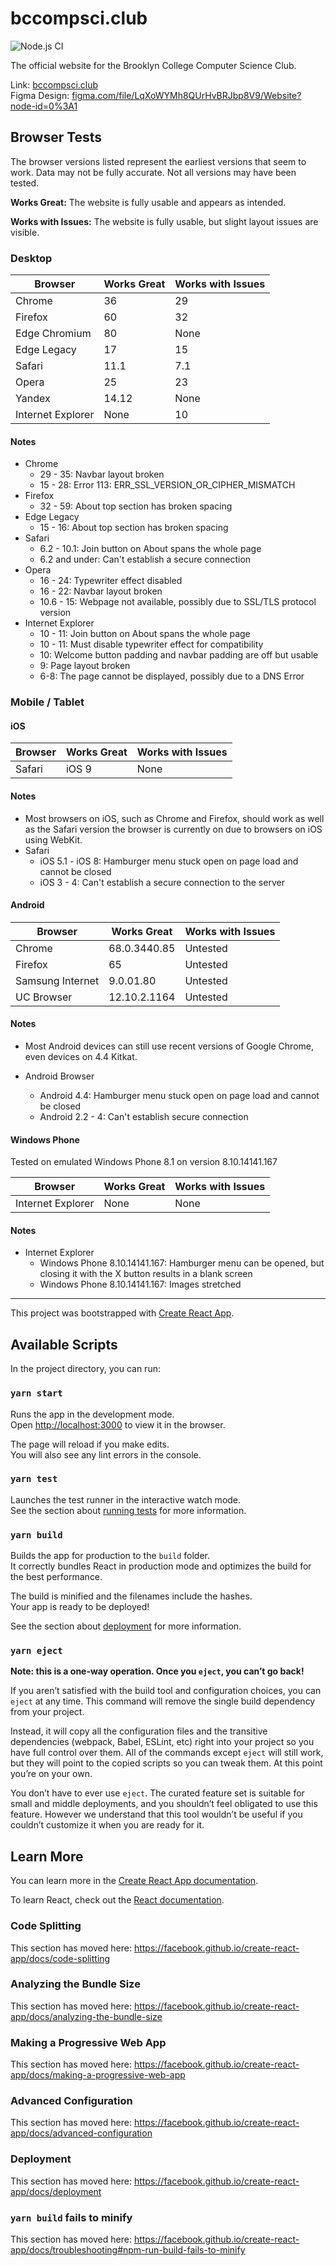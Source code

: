 # bccompsci.club

![Node.js CI](https://github.com/bc-compsci-club/bccompsci.club/workflows/Node.js%20CI/badge.svg?branch=master)

The official website for the Brooklyn College Computer Science Club.

Link: [bccompsci.club](https://bccompsci.club) <br /> Figma Design:
[figma.com/file/LqXoWYMh8QUrHvBRJbp8V9/Website?node-id=0%3A1](https://www.figma.com/file/LqXoWYMh8QUrHvBRJbp8V9/Website?node-id=0%3A1)

## Browser Tests

The browser versions listed represent the earliest versions that seem to work.
Data may not be fully accurate. Not all versions may have been tested.

**Works Great:** The website is fully usable and appears as intended.

**Works with Issues:** The website is fully usable, but slight layout issues are
visible.

### Desktop

| Browser           | Works Great | Works with Issues |
| ----------------- | ----------- | ----------------- |
| Chrome            | 36          | 29                |
| Firefox           | 60          | 32                |
| Edge Chromium     | 80          | None              |
| Edge Legacy       | 17          | 15                |
| Safari            | 11.1        | 7.1               |
| Opera             | 25          | 23                |
| Yandex            | 14.12       | None              |
| Internet Explorer | None        | 10                |

#### Notes

- Chrome
  - 29 - 35: Navbar layout broken
  - 15 - 28: Error 113: ERR_SSL_VERSION_OR_CIPHER_MISMATCH
- Firefox
  - 32 - 59: About top section has broken spacing
- Edge Legacy
  - 15 - 16: About top section has broken spacing
- Safari
  - 6.2 - 10.1: Join button on About spans the whole page
  - 6.2 and under: Can't establish a secure connection
- Opera
  - 16 - 24: Typewriter effect disabled
  - 16 - 22: Navbar layout broken
  - 10.6 - 15: Webpage not available, possibly due to SSL/TLS protocol version
- Internet Explorer
  - 10 - 11: Join button on About spans the whole page
  - 10 - 11: Must disable typewriter effect for compatibility
  - 10: Welcome button padding and navbar padding are off but usable
  - 9: Page layout broken
  - 6-8: The page cannot be displayed, possibly due to a DNS Error

### Mobile / Tablet

#### iOS

| Browser | Works Great | Works with Issues |
| ------- | ----------- | ----------------- |
| Safari  | iOS 9       | None              |

#### Notes

- Most browsers on iOS, such as Chrome and Firefox, should work as well as the
  Safari version the browser is currently on due to browsers on iOS using
  WebKit.
- Safari
  - iOS 5.1 - iOS 8: Hamburger menu stuck open on page load and cannot be closed
  - iOS 3 - 4: Can't establish a secure connection to the server

#### Android

| Browser          | Works Great  | Works with Issues |
| ---------------- | ------------ | ----------------- |
| Chrome           | 68.0.3440.85 | Untested          |
| Firefox          | 65           | Untested          |
| Samsung Internet | 9.0.01.80    | Untested          |
| UC Browser       | 12.10.2.1164 | Untested          |

#### Notes

- Most Android devices can still use recent versions of Google Chrome, even
  devices on 4.4 Kitkat.
- Android Browser

  - Android 4.4: Hamburger menu stuck open on page load and cannot be closed
  - Android 2.2 - 4: Can't establish secure connection

#### Windows Phone

Tested on emulated Windows Phone 8.1 on version 8.10.14141.167

| Browser           | Works Great | Works with Issues |
| ----------------- | ----------- | ----------------- |
| Internet Explorer | None        | None              |

#### Notes

- Internet Explorer
  - Windows Phone 8.10.14141.167: Hamburger menu can be opened, but closing it
    with the X button results in a blank screen
  - Windows Phone 8.10.14141.167: Images stretched

---

This project was bootstrapped with
[Create React App](https://github.com/facebook/create-react-app).

## Available Scripts

In the project directory, you can run:

### `yarn start`

Runs the app in the development mode.<br /> Open
[http://localhost:3000](http://localhost:3000) to view it in the browser.

The page will reload if you make edits.<br /> You will also see any lint errors
in the console.

### `yarn test`

Launches the test runner in the interactive watch mode.<br /> See the section
about
[running tests](https://facebook.github.io/create-react-app/docs/running-tests)
for more information.

### `yarn build`

Builds the app for production to the `build` folder.<br /> It correctly bundles
React in production mode and optimizes the build for the best performance.

The build is minified and the filenames include the hashes.<br /> Your app is
ready to be deployed!

See the section about
[deployment](https://facebook.github.io/create-react-app/docs/deployment) for
more information.

### `yarn eject`

**Note: this is a one-way operation. Once you `eject`, you can’t go back!**

If you aren’t satisfied with the build tool and configuration choices, you can
`eject` at any time. This command will remove the single build dependency from
your project.

Instead, it will copy all the configuration files and the transitive
dependencies (webpack, Babel, ESLint, etc) right into your project so you have
full control over them. All of the commands except `eject` will still work, but
they will point to the copied scripts so you can tweak them. At this point
you’re on your own.

You don’t have to ever use `eject`. The curated feature set is suitable for
small and middle deployments, and you shouldn’t feel obligated to use this
feature. However we understand that this tool wouldn’t be useful if you couldn’t
customize it when you are ready for it.

## Learn More

You can learn more in the
[Create React App documentation](https://facebook.github.io/create-react-app/docs/getting-started).

To learn React, check out the [React documentation](https://reactjs.org/).

### Code Splitting

This section has moved here:
https://facebook.github.io/create-react-app/docs/code-splitting

### Analyzing the Bundle Size

This section has moved here:
https://facebook.github.io/create-react-app/docs/analyzing-the-bundle-size

### Making a Progressive Web App

This section has moved here:
https://facebook.github.io/create-react-app/docs/making-a-progressive-web-app

### Advanced Configuration

This section has moved here:
https://facebook.github.io/create-react-app/docs/advanced-configuration

### Deployment

This section has moved here:
https://facebook.github.io/create-react-app/docs/deployment

### `yarn build` fails to minify

This section has moved here:
https://facebook.github.io/create-react-app/docs/troubleshooting#npm-run-build-fails-to-minify
